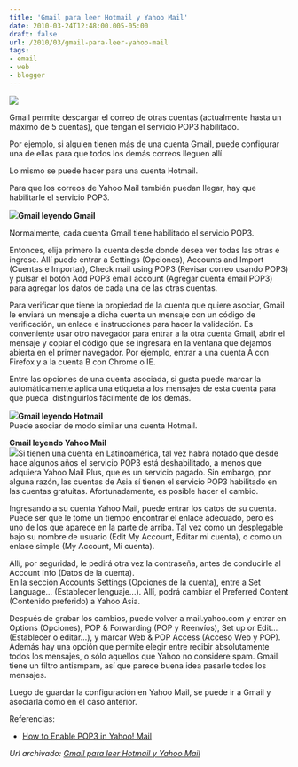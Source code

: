 ```yaml
---
title: 'Gmail para leer Hotmail y Yahoo Mail'
date: 2010-03-24T12:48:00.005-05:00
draft: false
url: /2010/03/gmail-para-leer-yahoo-mail
tags: 
- email
- web
- blogger
---
```


[![](http://1.bp.blogspot.com/_K2xwnQ4Llso/S6pPwRpXNlI/AAAAAAAAAag/0X3QlNcKpdk/s320/gmail_settings_accounts.png)](http://1.bp.blogspot.com/_K2xwnQ4Llso/S6pPwRpXNlI/AAAAAAAAAag/0X3QlNcKpdk/s1600/gmail_settings_accounts.png)

Gmail permite descargar el correo de otras cuentas (actualmente hasta un máximo de 5 cuentas), que tengan el servicio POP3 habilitado.  
  
Por ejemplo, si alguien tienen más de una cuenta Gmail, puede configurar una de ellas para que todos los demás correos lleguen allí.  
  
Lo mismo se puede hacer para una cuenta Hotmail.  
  
Para que los correos de Yahoo Mail también puedan llegar, hay que habilitarle el servicio POP3.  
  
[![](http://3.bp.blogspot.com/_K2xwnQ4Llso/S6paJOHCqSI/AAAAAAAAAao/hzksVhufElg/s200/gmail-logo1.png)](http://3.bp.blogspot.com/_K2xwnQ4Llso/S6paJOHCqSI/AAAAAAAAAao/hzksVhufElg/s1600/gmail-logo1.png)**Gmail leyendo Gmail**  
  
Normalmente, cada cuenta Gmail tiene habilitado el servicio POP3.  
  
Entonces, elija primero la cuenta desde donde desea ver todas las otras e ingrese. Allí puede entrar a Settings (Opciones), Accounts and Import (Cuentas e Importar), Check mail using POP3 (Revisar correo usando POP3) y pulsar el botón Add POP3 email account (Agregar cuenta email POP3) para agregar los datos de cada una de las otras cuentas.  
  
Para verificar que tiene la propiedad de la cuenta que quiere asociar, Gmail le enviará un mensaje a dicha cuenta un mensaje con un código de verificación, un enlace e instrucciones para hacer la validación. Es conveniente usar otro navegador para entrar a la otra cuenta Gmail, abrir el mensaje y copiar el código que se ingresará en la ventana que dejamos abierta en el primer navegador. Por ejemplo, entrar a una cuenta A con Firefox y a la cuenta B con Chrome o IE.  
  
Entre las opciones de una cuenta asociada, si gusta puede marcar la automáticamente aplica una etiqueta a los mensajes de esta cuenta para que pueda  distinguirlos fácilmente de los demás.  
  
[![](http://1.bp.blogspot.com/_K2xwnQ4Llso/S6paOqimM6I/AAAAAAAAAaw/Skiz6MGZuh8/s200/final_hotmail_logo1.jpg)](http://1.bp.blogspot.com/_K2xwnQ4Llso/S6paOqimM6I/AAAAAAAAAaw/Skiz6MGZuh8/s1600/final_hotmail_logo1.jpg)**Gmail leyendo Hotmail**  
Puede asociar de modo similar una cuenta Hotmail.  
  
**Gmail leyendo Yahoo Mail**  
[![](http://2.bp.blogspot.com/_K2xwnQ4Llso/S6paTFtJ-lI/AAAAAAAAAa4/UNE9Nz06TIE/s200/logo_yahoomail.gif)](http://2.bp.blogspot.com/_K2xwnQ4Llso/S6paTFtJ-lI/AAAAAAAAAa4/UNE9Nz06TIE/s1600/logo_yahoomail.gif)Si tienen una cuenta en Latinoamérica, tal vez habrá notado que desde hace algunos años el servicio POP3 está deshabilitado, a menos que adquiera Yahoo Mail Plus, que es un servicio pagado. Sin embargo, por alguna razón, las cuentas de Asia sí tienen el servicio POP3 habilitado en las cuentas gratuitas. Afortunadamente, es posible hacer el cambio.  
  
Ingresando a su cuenta Yahoo Mail, puede entrar los datos de su cuenta. Puede ser que le tome un tiempo encontrar el enlace adecuado, pero es uno de los que aparece en la parte de arriba. Tal vez como un desplegable bajo su nombre de usuario (Edit My Account, Editar mi cuenta), o como un enlace simple (My Account, Mi cuenta).  
  
Allí, por seguridad, le pedirá otra vez la contraseña, antes de conducirle al Account Info (Datos de la cuenta).  
En la sección Accounts Settings (Opciones de la cuenta), entre a Set Language... (Establecer lenguaje...). Allí, podrá cambiar el Preferred Content (Contenido preferido) a Yahoo Asia.  
  
Después de grabar los cambios, puede volver a mail.yahoo.com y entrar en Options (Opciones), POP & Forwarding (POP y Reenvíos), Set up or Edit... (Establecer o editar...), y marcar Web & POP Access (Acceso Web y POP). Además hay una opción que permite elegir entre recibir absolutamente todos los mensajes, o sólo aquellos que Yahoo no considere spam. Gmail tiene un filtro antismpam, así que parece buena idea pasarle todos los mensajes.  
  
Luego de guardar la configuración en Yahoo Mail, se puede ir a Gmail y asociarla como en el caso anterior.  
  
Referencias:  

*   [How to Enable POP3 in Yahoo! Mail](http://www.khimhoe.net/2009/06/20/how-to-enable-pop3-in-yahoo-mail/)

_*Url archivado: [Gmail para leer Hotmail y Yahoo Mail](https://akcdev.blogspot.com/2010/03/gmail-para-leer-yahoo-mail.html)*_
